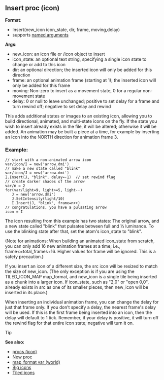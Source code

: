 ## Insert proc (icon)


**Format:**
+   Insert(new_icon icon_state, dir, frame, moving,delay)
+   supports [named arguments](/ref/proc/arguments/named.md)

**Args:**
+   new_icon: an icon file or /icon object to insert
+   icon_state: an optional text string, specifying a single icon state
    to change or add to this icon
+   dir: an optional direction; the inserted icon will only be added for
    this direction
+   frame: an optional animation frame (starting at 1); the inserted
    icon will only be added for this frame
+   moving: Non-zero to insert as a movement state, 0 for a regular
    non-movement state
+   delay: 0 or null to leave unchanged; positive to set delay for a
    frame and turn rewind off; negative to set delay and rewind

This adds additional states or images to an existing icon,
allowing you to build directional, animated, and multi-state icons on
the fly. If the state you wish to insert already exists in the file, it
will be altered; otherwise it will be added. An animation may be built a
piece at a time, for example by inserting an icon into the NORTH
direction for animation frame 3.
### Example:

``` dm
// start with a non-animated arrow icon
var/icon/I = new('arrow.dmi')
// make a new state called "blink"
var/icon/J = new('arrow.dmi')
I.Insert(J, "blink", delay=-1)  // set rewind flag
// create darker shades of the arrow
var/n = 2
for(var/light=9, light>=5, light--)
   J = new('arrow.dmi')
   J.SetIntensity(light/10)
   I.Insert(J, "blink", frame=n++)
// congratulations, you have a pulsating arrow
icon = I
```
 
The icon resulting from
this example has two states: The original arrow, and a new state called
"blink" that pulsates between full and ½ luminance. To use the
blinking state after that, set the atom\'s icon_state to "blink".

(Note for animations: When building an animated icon_state from
scratch, you can only add 16 new animation frames at a time; i.e.,
frame<=total_frames+16. Higher values for frame will be ignored. This
is a safety precaution.) 

If you insert an icon of a different
size, the src icon will be resized to match the size of new_icon. (The
only exception is if you are using the TILED_ICON_MAP map_format, and
new_icon is a single tile being inserted as a chunk into a larger icon.
If icon_state, such as "2,0" or "open 0,0", already exists in src as
one of its smaller pieces, then new_icon will be inserted in its place.)

When inserting an individual animation frame, you can change
the delay for just that frame only. If you don\'t specify a delay, the
nearest frame\'s delay will be used. If this is the first frame being
inserted into an icon, then the delay will default to 1 tick. Remember,
if your delay is positive, it will turn off the rewind flag for that
entire icon state; negative will turn it on.

> [!TIP] 
> **See also:**
> +   [procs (icon)](/ref/icon/proc.md) 
> +   [New proc](/ref/icon/proc/New.md) 
> +   [map_format var (world)](/ref/world/var/map_format.md) 
> +   [Big icons](/ref/notes/big-icons.md) 
> +   [Tiled icons](/ref/notes/tiled-icons.md) 